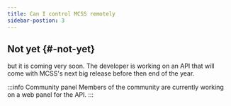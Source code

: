 ```yaml
---
title: Can I control MCSS remotely
sidebar-postion: 3
---
```


## Not yet {#-not-yet}
but it is coming very soon. 
The developer is working on an API that will come with MCSS's next big release before then end of the year. 

:::info Community panel
Members of the community are currently working on a web panel for the API.
:::